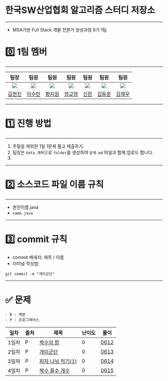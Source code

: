 # 한국SW산업협회 알고리즘 스터디 저장소
---
- MSA기반 Full Stack 개발 전문가 양성과정 6기  1팀
# 0️⃣ 1팀 멤버
---

|                                팀장                                 |                                팀원                                |                                팀원                                 |                                팀원                                 |                                팀원                                 |                               팀원                                 |                               팀원                                 |
| :---------------------------------------------------------------: | :--------------------------------------------------------------: | :---------------------------------------------------------------: | :---------------------------------------------------------------: | :---------------------------------------------------------------: |:---------------------------------------------------------------: |:---------------------------------------------------------------: |
| <img src="https://avatars.githubusercontent.com/u/149029049?v=4"> | <img src="https://avatars.githubusercontent.com/u/81737413?v=4"> | <img src="https://avatars.githubusercontent.com/u/172455390?v=4"> | <img src="https://avatars.githubusercontent.com/u/100822143?v=4"> | <img src="https://avatars.githubusercontent.com/u/131014787?v=4"> | <img src ="https://avatars.githubusercontent.com/u/100128899?v=4"> | <img src = "https://avatars.githubusercontent.com/u/96428476?v=4"> |
|                   [김현진](https://github.com/0515khj)                    |            [이수민](https://github.com/vsuminv)             |                [황지원](https://github.com/jiwon0719)                |                [정교영](https://github.com/jgy0917)                |                  [신한](https://github.com/ruukr8080)                   |                  [김동훈](https://github.com/zoown12)                   |                  [김재우](https://github.com/kimjaewoo12)                   |

---

# 1️⃣ 진행 방법
---
1. 주말을 제외한 1일 1문제 풀고 제출하기.
2. 팀장은 `data_제목`으로  `folder`를 생성하여 `문제.md` 파일과 함께 업로드 합니다.
3. 
---
# 2️⃣ 소스코드 파일 이름 규칙
---
- 본인이름.java
- `name.java`  
---
# 3️⃣ commit 규칙

- commit 메세지: 제목 / 이름 
- 터미널 작성법:

```
git commit -m "개미군단"
```
---

# ✅ 문제

	- B : 백준
    - P : 프로그래머스

| 일차  | 출처  | 제목                                                                              | 난이도 | 풀이                                                               |
| --- | --- | ------------------------------------------------------------------------------- | --- | --------------------------------------------------------------------- |
| 1일차 | P   | [짝수의 합](https://school.programmers.co.kr/learn/courses/30/lessons/120831)       | 0   | [0612](https://github.com/vsuminv/Algorithm_Study/tree/main/day_0612) |
| 2일차 | P   | [개미군단](https://school.programmers.co.kr/learn/courses/30/lessons/120837)        | 0   | [0613](https://github.com/vsuminv/Algorithm_Study/tree/main/day_0613) |
| 3일차 | P   | [피자 나눠 먹기(1)](https://school.programmers.co.kr/learn/courses/30/lessons/120814) | 0   | [0614](https://github.com/vsuminv/Algorithm_Study/tree/main/day_0614) |
| 4일차 | P   | [짝수 홀수 개수](https://school.programmers.co.kr/learn/courses/30/lessons/120824)    | 0   | [0615](https://github.com/vsuminv/Algorithm_Study/tree/main/day_0615) |


